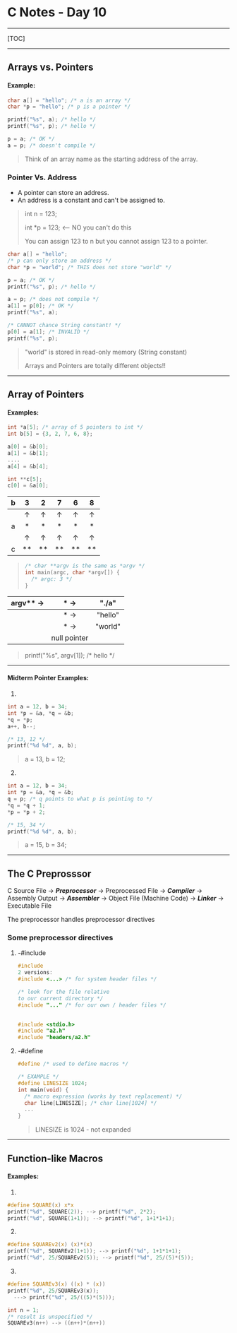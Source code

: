 # C Notes - Day 10

------



[TOC]



---



## Arrays vs. Pointers



#### Example:

```c
char a[] = "hello"; /* a is an array */
char *p = "hello"; /* p is a pointer */

printf("%s", a); /* hello */
printf("%s", p); /* hello */

p = a; /* OK */
a = p; /* doesn't compile */
```

> Think of an array name as the starting address of the array.



### Pointer Vs. Address

- A pointer can store an address.
- An address is a constant and can't be assigned to.



> int n = 123;
>
> int *p = 123; <— NO you can't do this
>
> You can assign 123 to n but you cannot assign 123 to a pointer.



```c
char a[] = "hello";
/* p can only store an address */
char *p = "world"; /* THIS does not store "world" */

p = a; /* OK */
printf("%s", p); /* hello */

a = p; /* does not compile */
a[1] = p[0]; /* OK */
printf("%s", a);

/* CANNOT chance String constant! */
p[0] = a[1]; /* INVALID */
printf("%s", p);
```

> "world" is stored in read-only memory (String constant)
>
> Arrays and Pointers are totally different objects!!



---



## Array of Pointers



#### Examples:

```c
int *a[5]; /* array of 5 pointers to int */
int b[5] = {3, 2, 7, 6, 8};

a[0] = &b[0];
a[1] = &b[1];
....
a[4] = &b[4];

int **c[5];
c[0] = &a[0];
```



|  b   |  3   |  2   |  7   |  6   |  8   |
| :--: | :--: | :--: | :--: | :--: | :--: |
|      |  ↑   |  ↑   |  ↑   |  ↑   |  ↑   |
|  a   |  *   |  *   |  *   |  *   |  *   |
|      |  ↑   |  ↑   |  ↑   |  ↑   |  ↑   |
|  c   |  **  |  **  |  **  |  **  |  **  |

> ```C
> /* char **argv is the same as *argv */
> int main(argc, char *argv[]) {
>   /* argc: 3 */
> }
> ```



| argv** → |     * →      |  "./a"  |
| :------: | :----------: | :-----: |
|          |     * →      | "hello" |
|          |     * →      | "world" |
|          | null pointer |         |

> printf("%s", argv[1]); /* hello */



----



#### Midterm Pointer Examples:

1. 

   ```c
   int a = 12, b = 34;
   int *p = &a, *q = &b;
   *q = *p;
   a++, b--;
   
   /* 13, 12 */
   printf("%d %d", a, b);
   ```

   > a = 13, b = 12;



2. 

   ```c
   int a = 12, b = 34;
   int *p = &a, *q = &b;
   q = p; /* q points to what p is pointing to */
   *q = *q + 1;
   *p = *p + 2;
   
   /* 15, 34 */
   printf("%d %d", a, b);
   ```

   > a = 15, b = 34;



---



## The C Preprosssor



C Source File → ***Preprocessor*** → Preprocessed File → ***Compiler*** → Assembly Output   → ***Assembler*** → Object File (Machine Code) → ***Linker*** → Executable File



The preprocessor handles preprocessor directives



### Some preprocessor directives



1. -#include

   ```c
   #include
   2 versions: 
   #include <...> /* for system header files */
   
   /* look for the file relative 
   to our current directory */
   #include "..." /* for our own / header files */
     
   
   #include <stdio.h>
   #include "a2.h"
   #include "headers/a2.h"
   ```



2. -#define

   ```c
   #define /* used to define macros */
   
   /* EXAMPLE */
   #define LINESIZE 1024;
   int main(void) {
     /* macro expression (works by text replacement) */
     char line[LINESIZE]; /* char line[1024] */
     ...
   }
   ```

   > LINESIZE is 1024 - not expanded



---



## Function-like Macros 



#### Examples:



1. 

```c
#define SQUARE(x) x*x
printf("%d", SQUARE(2)); --> printf("%d", 2*2);
printf("%d", SQUARE(1+1)); --> printf("%d", 1+1*1+1);

```



2. 

```c
#define SQUAREv2(x) (x)*(x)
printf("%d", SQUAREv2(1+1)); --> printf("%d", 1+1*1+1);
printf("%d", 25/SQUAREv2(5)); --> printf("%d", 25/(5)*(5));


```



3. 

```c
#define SQUAREv3(x) ((x) * (x))
printf("%d", 25/SQUAREv3(x));
  ---> printf("%d", 25/((5)*(5)));

int n = 1;
/* result is unspecified */
SQUAREv3(n++) --> ((n++)*(n++))

```

